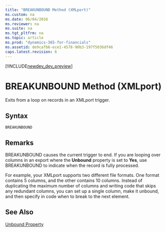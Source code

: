 ```yaml
---
title: "BREAKUNBOUND Method (XMLport)"
ms.custom: na
ms.date: 06/04/2016
ms.reviewer: na
ms.suite: na
ms.tgt_pltfrm: na
ms.topic: article
ms.prod: "dynamics-365-for-financials"
ms.assetid: de9cafb6-ece1-4578-90b3-197f5036df46
caps.latest.revision: 6
---
```


[!INCLUDE[newdev_dev_preview](../includes/newdev_dev_preview.md)]

# BREAKUNBOUND Method (XMLport)
Exits from a loop on records in an XMLport trigger.  

## Syntax  

```  
BREAKUNBOUND  
```  

## Remarks  
 BREAKUNBOUND causes the current trigger to end. If you are looping over columns in an export where the **Unbound** property is set to **Yes**, use BREAKUNBOUND to indicate when the record is fully processed.  

 For example, your XMLport supports two different file formats. One format contains 5 columns, and the other contains 10 columns. Instead of duplicating the maximum number of columns and writing code that skips any redundant columns, you can set up a single column, make it unbound, and then specify in code when to break to the next element.  

## See Also  
 [Unbound Property](../properties/devenv-Unbound-Property.md)
